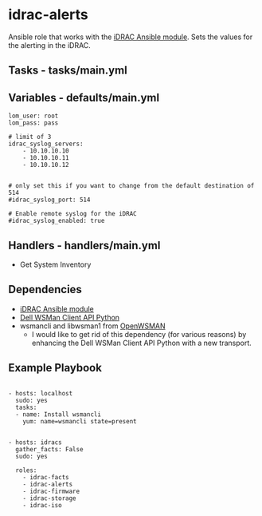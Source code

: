 # idrac-alerts
Ansible role that works with the [iDRAC Ansible module](https://github.com/hbeatty/iDRAC-Ansible-module). Sets the values for the alerting in the iDRAC.

## Tasks - tasks/main.yml

## Variables - defaults/main.yml

```
lom_user: root
lom_pass: pass

# limit of 3
idrac_syslog_servers:
    - 10.10.10.10
    - 10.10.10.11
    - 10.10.10.12


# only set this if you want to change from the default destination of 514
#idrac_syslog_port: 514

# Enable remote syslog for the iDRAC
#idrac_syslog_enabled: true
```

## Handlers - handlers/main.yml

* Get System Inventory

## Dependencies

* [iDRAC Ansible module](https://github.com/hbeatty/iDRAC-Ansible-module)
* [Dell WSMan Client API Python](https://github.com/hbeatty/dell-wsman-client-api-python)
* wsmancli and libwsman1 from [OpenWSMAN](https://openwsman.github.io/)
  * I would like to get rid of this dependency (for various reasons) by enhancing the Dell WSMan Client API Python with a new transport.

## Example Playbook

```

- hosts: localhost
  sudo: yes
  tasks:
  - name: Install wsmancli
    yum: name=wsmancli state=present


- hosts: idracs
  gather_facts: False
  sudo: yes

  roles:
    - idrac-facts
    - idrac-alerts
    - idrac-firmware
    - idrac-storage
    - idrac-iso
```
